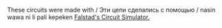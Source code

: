 These circuits were made with / Эти цепи сделались с помощью / nasin wawa ni li pali kepeken [Falstad's Circuit Simulator.](https://falstad.com/circuit/ "Falstad's Circuit Simulator")
